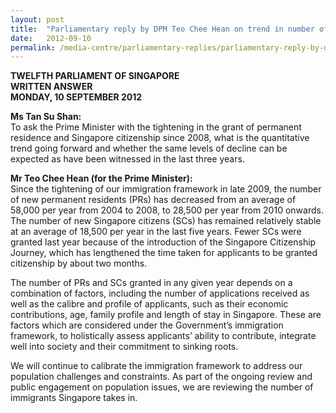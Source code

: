 ```yaml
---
layout: post
title:  "Parliamentary reply by DPM Teo Chee Hean on trend in number of permanent residences and Singapore citizenships granted"
date:   2012-09-10
permalink: /media-centre/parliamentary-replies/parliamentary-reply-by-dpm-teo-chee-hean-on-10-sep-2012/
---
```


**TWELFTH PARLIAMENT OF SINGAPORE  
WRITTEN ANSWER  
MONDAY, 10 SEPTEMBER 2012**
 
**Ms Tan Su Shan:**  
To ask the Prime Minister with the tightening in the grant of permanent residence and Singapore citizenship since 2008, what is the quantitative trend going forward and whether the same levels of decline can be expected as have been witnessed in the last three years.

**Mr Teo Chee Hean (for the Prime Minister):**  
Since the tightening of our immigration framework in late 2009, the number of new permanent residents (PRs) has decreased from an average of 58,000 per year from 2004 to 2008, to 28,500 per year from 2010 onwards. The number of new Singapore citizens (SCs) has remained relatively stable at an average of 18,500 per year in the last five years. Fewer SCs were granted last year because of the introduction of the Singapore Citizenship Journey, which has lengthened the time taken for applicants to be granted citizenship by about two months.

The number of PRs and SCs granted in any given year depends on a combination of factors, including the number of applications received as well as the calibre and profile of applicants, such as their economic contributions, age, family profile and length of stay in Singapore. These are factors which are considered under the Government’s immigration framework, to holistically assess applicants’ ability to contribute, integrate well into society and their commitment to sinking roots.

We will continue to calibrate the immigration framework to address our population challenges and constraints. As part of the ongoing review and public engagement on population issues, we are reviewing the number of immigrants Singapore takes in.   


